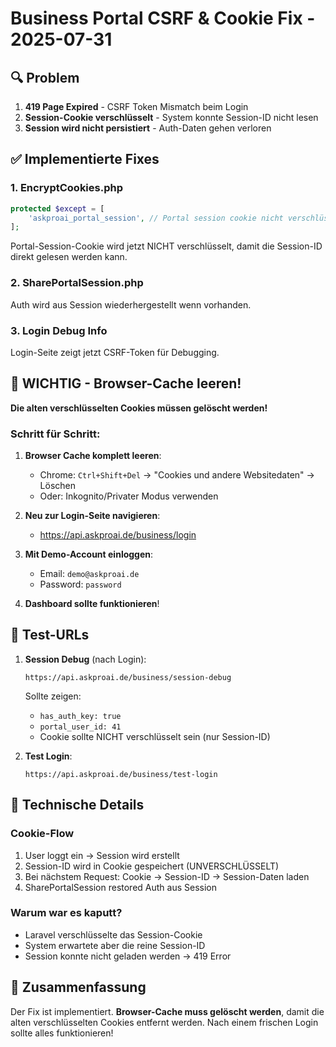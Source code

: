 # Business Portal CSRF & Cookie Fix - 2025-07-31

## 🔍 Problem
1. **419 Page Expired** - CSRF Token Mismatch beim Login
2. **Session-Cookie verschlüsselt** - System konnte Session-ID nicht lesen
3. **Session wird nicht persistiert** - Auth-Daten gehen verloren

## ✅ Implementierte Fixes

### 1. **EncryptCookies.php**
```php
protected $except = [
    'askproai_portal_session', // Portal session cookie nicht verschlüsseln
];
```
Portal-Session-Cookie wird jetzt NICHT verschlüsselt, damit die Session-ID direkt gelesen werden kann.

### 2. **SharePortalSession.php**
Auth wird aus Session wiederhergestellt wenn vorhanden.

### 3. **Login Debug Info**
Login-Seite zeigt jetzt CSRF-Token für Debugging.

## 🚨 WICHTIG - Browser-Cache leeren!

**Die alten verschlüsselten Cookies müssen gelöscht werden!**

### Schritt für Schritt:

1. **Browser Cache komplett leeren**:
   - Chrome: `Ctrl+Shift+Del` → "Cookies und andere Websitedaten" → Löschen
   - Oder: Inkognito/Privater Modus verwenden

2. **Neu zur Login-Seite navigieren**:
   - https://api.askproai.de/business/login

3. **Mit Demo-Account einloggen**:
   - Email: `demo@askproai.de`
   - Password: `password`

4. **Dashboard sollte funktionieren**!

## 🧪 Test-URLs

1. **Session Debug** (nach Login):
   ```
   https://api.askproai.de/business/session-debug
   ```
   Sollte zeigen:
   - `has_auth_key: true`
   - `portal_user_id: 41`
   - Cookie sollte NICHT verschlüsselt sein (nur Session-ID)

2. **Test Login**:
   ```
   https://api.askproai.de/business/test-login
   ```

## 📝 Technische Details

### Cookie-Flow
1. User loggt ein → Session wird erstellt
2. Session-ID wird in Cookie gespeichert (UNVERSCHLÜSSELT)
3. Bei nächstem Request: Cookie → Session-ID → Session-Daten laden
4. SharePortalSession restored Auth aus Session

### Warum war es kaputt?
- Laravel verschlüsselte das Session-Cookie
- System erwartete aber die reine Session-ID
- Session konnte nicht geladen werden → 419 Error

## 🎯 Zusammenfassung

Der Fix ist implementiert. **Browser-Cache muss gelöscht werden**, damit die alten verschlüsselten Cookies entfernt werden. Nach einem frischen Login sollte alles funktionieren!